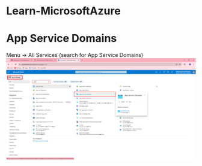 # Learn-MicrosoftAzure

# App Service Domains
Menu -> All Services  (search for App Service Domains)
![App Service Domains](Images/AppServiceDomains.png)
